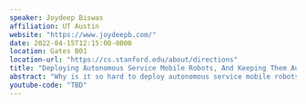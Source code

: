 ```yaml
---
speaker: Joydeep Biswas
affiliation: UT Austin
website: "https://www.joydeepb.com/"
date: 2022-04-15T12:15:00-0000
location: Gates B01
location-url: "https://cs.stanford.edu/about/directions"
title: "Deploying Autonomous Service Mobile Robots, And Keeping Them Autonomous"
abstract: "Why is it so hard to deploy autonomous service mobile robots in unstructured human environments, and to keep them autonomous? In this talk, I will explain three key challenges, and our recent research in overcoming them: 1) ensuring robustness to environmental changes; 2) anticipating and overcoming failures; and 3) efficiently adapting to user needs. To remain robust to environmental changes, we build probabilistic perception models to explicitly reason about object permanence and distributions of semantically meaningful movable objects. By anticipating and accounting for changes in the environment, we are able to robustly deploy robots in challenging frequently changing environments. To anticipate and overcome failures, we introduce introspective perception to learn to predict and overcome perception errors. Introspective perception allows a robot to autonomously learn to identify causes of perception failure, how to avoid them, and how to learn context-aware noise models to overcome such failures. To adapt and correct behaviors of robots based on user preferences, or to handle unforeseen circumstances, we leverage representation learning and program synthesis. We introduce visual representation learning for preference-aware planning to identify and reason about novel terrain types from unlabelled human demonstrations. We further introduce physics-informed program synthesis to synthesize and repair programmatic action selection policies (ASPs) in a human-interpretable domain-specific language with several orders of magnitude fewer demonstrations than necessary for neural network ASPs of comparable performance. The combination of these research advances allows us to deploy a varied fleet of wheeled and legged autonomous mobile robots on the campus scale at UT Austin, performing tasks that require robust mobility both indoors and outdoors."
youtube-code: "TBD"
---
```

